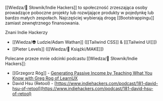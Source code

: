 [[Wiedza/📑 Słownik/Indie Hackers]] to społeczność zrzeszająca osoby prowadzące poboczne projekty lub rozwijające produkty w pojedynkę lub bardzo małych zespołach. Najczęściej wybierają drogę [[Bootstrappingu]] zamiast zewnętrznego finansowania.

Znani Indie Hackerzy
- [[Wiedza/👽 Ludzie/Adam Wathan]] ([[Tailwind CSS]] & [[[Tailwind UI]]])
- [[Pieter Levels]] ([[Wiedza/📖 Książki/MAKE]])

Polecane przeze mnie odcinki podcastu [[Wiedza/📑 Słownik/Indie Hackers]]: 
- [[Grzegorz Róg]] - [Generating Passive Income by Teaching What You Know with Greg Rog of LearnUX ](https://www.indiehackers.com/podcast/149-greg-rog-of-learnux)
- David Hsu (Retool) - [https://www.indiehackers.com/podcast/181-david-hsu-of-retool](https://www.indiehackers.com/podcast/181-david-hsu-of-retool)


	